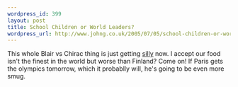 ```yaml
--- 
wordpress_id: 399
layout: post
title: School Children or World Leaders?
wordpress_url: http://www.johng.co.uk/2005/07/05/school-children-or-world-leaders-2/
---
```

This whole Blair vs Chirac thing is just getting <a href="http://news.bbc.co.uk/1/hi/uk_politics/4651109.stm">silly</a> now. I accept our food isn't the finest in the world but worse than Finland? Come on! If Paris gets the olympics tomorrow, which it probablly will, he's going to be even more smug.
